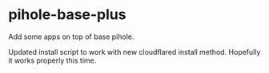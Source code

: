 # pihole-base-plus
Add some apps on top of base pihole.

Updated install script to work with new cloudflared install method. Hopefully it works properly this time.
